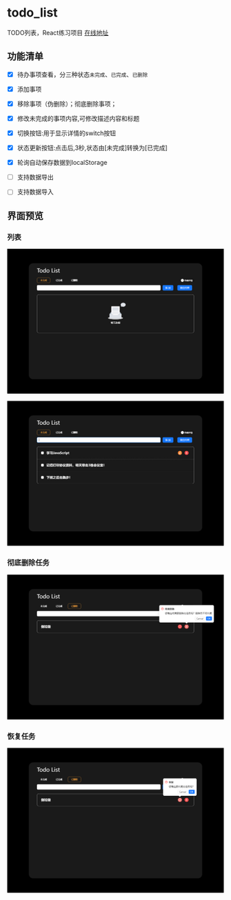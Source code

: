 # todo_list
TODO列表，React练习项目
[在线地址](http://119.91.211.99/todo/)

## 功能清单
- [x] 待办事项查看，分三种状态`未完成`、`已完成`、`已删除`
- [x] 添加事项
- [x] 移除事项（伪删除）；彻底删除事项；
- [x] 修改未完成的事项内容,可修改描述内容和标题
- [x] 切换按钮:用于显示详情的switch按钮
- [x] 状态更新按钮:点击后,3秒,状态由[未完成]转换为[已完成]
- [x] 轮询自动保存数据到localStorage
- [ ] 支持数据导出
- [ ] 支持数据导入


## 界面预览
### 列表

![image-20240527181905238](README.assets/image-20240527181905238.png)

![image-20240527182031640](README.assets/image-20240527182031640.png)

### 彻底删除任务

![image-20240527182122144](README.assets/image-20240527182122144.png)

### 恢复任务

![image-20240527182131392](README.assets/image-20240527182131392.png)